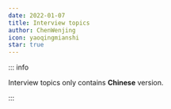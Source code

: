 ```yaml
---
date: 2022-01-07
title: Interview topics
author: ChenWenjing
icon: yaoqingmianshi
star: true
---
```


::: info

Interview topics only contains **Chinese** version.

:::
